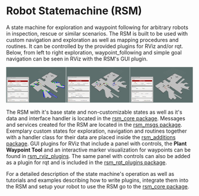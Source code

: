 # Robot Statemachine (RSM)
A state machine for exploration and waypoint following for arbitrary robots in inspection, rescue or similar scenarios. The RSM is built to be used with custom navigation and exploration as well as mapping procedures and routines. It can be controlled by the provided plugins for RViz and/or rqt. Below, from left to right exploration, waypoint_following and simple goal navigation can be seen in RViz with the RSM's GUI plugin.

![Statemachine demo](images/rsm_demo.png)

The RSM with it's base state and non-customizable states as well as it's data and interface handler is located in the [rsm_core package](rsm_core#rsm-core). Messages and services created for the RSM are located in the [rsm_msgs package](rsm_msgs#rsm-msgs). Exemplary custom states for exploration, navigation and routines together with a handler class for their data are placed inside the [rsm_additions package](rsm_additions#rsm-additions). GUI plugins for RViz that include a panel with controls, the **Plant Waypoint Tool** and an interactive marker visualization for waypoints can be found in [rsm_rviz_plugins](rsm_rviz_plugins#rsm-rviz-plugins). The same panel with controls can also be added as a plugin for rqt and is included in the [rsm_rqt_plugins package](rsm_rqt_plugins#rsm-rqt-plugins).

For a detailed description of the state machine's operation as well as tutorials and examples describing how to write plugins, integrate them into the RSM and setup your robot to use the RSM go to the [rsm_core package](rsm_core#rsm-core).
